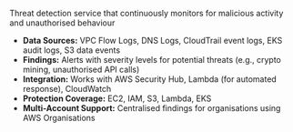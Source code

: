 Threat detection service that continuously monitors for malicious activity and unauthorised behaviour
- **Data Sources:** VPC Flow Logs, DNS Logs, CloudTrail event logs, EKS audit logs, S3 data events
- **Findings:** Alerts with severity levels for potential threats (e.g., crypto mining, unauthorised API calls)
- **Integration:** Works with AWS Security Hub, Lambda (for automated response), CloudWatch
- **Protection Coverage:** EC2, IAM, S3, Lambda, EKS
- **Multi-Account Support:** Centralised findings for organisations using AWS Organisations